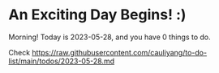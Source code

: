 # An Exciting Day Begins! :)

Morning! Today is 2023-05-28, and you have 0 things to do.

Check https://raw.githubusercontent.com/cauliyang/to-do-list/main/todos/2023-05-28.md